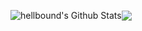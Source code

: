 <img  align="center" src="https://github-readme-stats.vercel.app/api?username=jaronpate&&show_icons=true&count_private=true&hide_border=true&hide_title=true&include_all_commits=true&bg_color=ffffff" alt="hellbound's Github Stats"><img align="center" src="https://github-readme-stats.vercel.app/api/top-langs/?username=jaronpate&layout=compact&hide_border=true&bg_color=ffffff">
